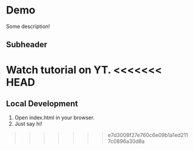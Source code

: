 # Demo 

Some description!

## Subheader

Watch tutorial on YT.
<<<<<<< HEAD
=======

## Local Development

1. Open index.html in your browser. 
2. Just say hi!
>>>>>>> e7d3008f27e760c6e09b1a1ed2117c0896a30d8a
